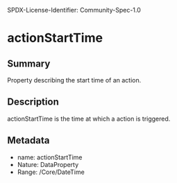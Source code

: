 SPDX-License-Identifier: Community-Spec-1.0

# actionStartTime

## Summary

Property describing the start time of an action.

## Description
actionStartTime is the time at which a action is triggered.

## Metadata
- name: actionStartTime
- Nature: DataProperty
- Range: /Core/DateTime
